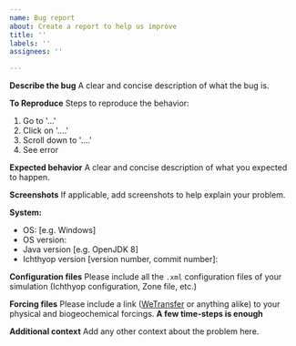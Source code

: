 ```yaml
---
name: Bug report
about: Create a report to help us improve
title: ''
labels: ''
assignees: ''

---
```


**Describe the bug**
A clear and concise description of what the bug is.

**To Reproduce**
Steps to reproduce the behavior:
1. Go to '...'
2. Click on '....'
3. Scroll down to '....'
4. See error

**Expected behavior**
A clear and concise description of what you expected to happen.

**Screenshots**
If applicable, add screenshots to help explain your problem.

**System:**
 - OS: [e.g. Windows]
 - OS version:
 - Java version [e.g. OpenJDK 8]
 - Ichthyop version [version number, commit number]:

**Configuration files**
Please include all the `.xml` configuration files of your simulation (Ichthyop configuration, Zone file, etc.)

**Forcing files**
Please include a link ([WeTransfer](https://wetransfer.com/) or anything alike) to your physical and biogeochemical forcings. **A few time-steps is enough**

**Additional context**
Add any other context about the problem here.
